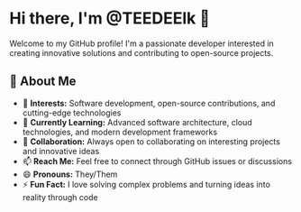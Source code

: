 # Hi there, I'm @TEEDEElk 👋

Welcome to my GitHub profile! I'm a passionate developer interested in creating innovative solutions and contributing to open-source projects.

## 🚀 About Me

- 👀 **Interests:** Software development, open-source contributions, and cutting-edge technologies
- 🌱 **Currently Learning:** Advanced software architecture, cloud technologies, and modern development frameworks
- 💞️ **Collaboration:** Always open to collaborating on interesting projects and innovative ideas
- 📫 **Reach Me:** Feel free to connect through GitHub issues or discussions
- 😄 **Pronouns:** They/Them
- ⚡ **Fun Fact:** I love solving complex problems and turning ideas into reality through code
